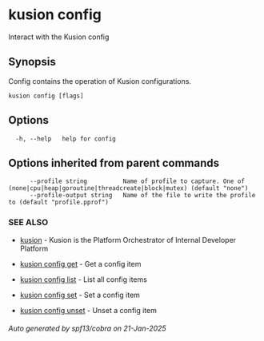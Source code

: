 # kusion config

Interact with the Kusion config

## Synopsis

Config contains the operation of Kusion configurations.

```
kusion config [flags]
```

## Options

```
  -h, --help   help for config
```

## Options inherited from parent commands

```
      --profile string          Name of profile to capture. One of (none|cpu|heap|goroutine|threadcreate|block|mutex) (default "none")
      --profile-output string   Name of the file to write the profile to (default "profile.pprof")
```

### SEE ALSO

* [kusion](index.md)	 - Kusion is the Platform Orchestrator of Internal Developer Platform

* [kusion config get](kusion-config-get.md)	 - Get a config item
* [kusion config list](kusion-config-list.md)	 - List all config items
* [kusion config set](kusion-config-set.md)	 - Set a config item
* [kusion config unset](kusion-config-unset.md)	 - Unset a config item

###### Auto generated by spf13/cobra on 21-Jan-2025
